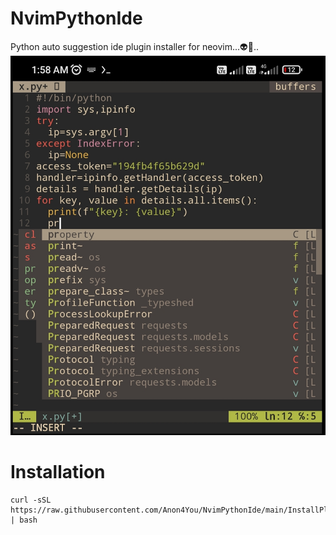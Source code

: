 # NvimPythonIde
Python auto suggestion ide plugin installer for neovim...👽🦚..
<img src="Screenshot_2023-02-12-01-58-41-917-edit_com.termux.jpg"/>


# Installation

```
curl -sSL https://raw.githubusercontent.com/Anon4You/NvimPythonIde/main/InstallPlugin | bash
```

